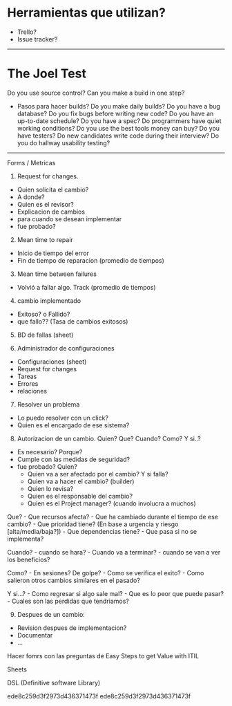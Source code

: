 
# Herramientas que utilizan?
  - Trello?
  - Issue tracker?

---

# The Joel Test

Do you use source control?
Can you make a build in one step?
  - Pasos para hacer builds? 
Do you make daily builds?
Do you have a bug database?
Do you fix bugs before writing new code?
Do you have an up-to-date schedule?
Do you have a spec?
Do programmers have quiet working conditions?
Do you use the best tools money can buy?
Do you have testers?
Do new candidates write code during their interview?
Do you do hallway usability testing?

----

Forms / Metricas

1. Request for changes.
  - Quien solicita el cambio?
  - A donde?
  - Quien es el revisor?
  - Explicacion de cambios
  - para cuando se desean implementar
  - fue probado?

2. Mean time to repair
  - Inicio de tiempo del error
  - Fin de tiempo de reparacion
  (promedio de tiempos)

3. Mean time between failures
  - Volvió a fallar algo. Track
  (promedio de tiempos)

4. cambio implementado
  - Exitoso? o Fallido?
  - que fallo??
  (Tasa de cambios exitosos)

5. BD de fallas (sheet)

6. Administrador de configuraciones
  - Configuraciones (sheet)
  - Request for changes
  - Tareas
  - Errores
  - relaciones

7. Resolver un problema
  - Lo puedo resolver con un click?
  - Quien es el encargado de ese sistema? 

8. Autorizacion de un cambio. Quien? Que? Cuando? Como? Y si..?
  - Es necesario? Porque? 
  - Cumple con las medidas de seguridad?
  - fue probado?
  Quien?
     - Quien va a ser afectado por el cambio? Y si falla? 
     - Quien va a hacer el cambio? (builder)
     - Quien lo revisa?
     - Quien es el responsable del cambio?
     - Quien es el Project manager? (cuando involucra a muchos)

  Que?
     - Que recursos afecta?
     - Que ha cambiado durante el tiempo de ese cambio?
     - Que prioridad tiene? (En base a urgencia y riesgo [alta/media/baja?])
     - Que dependencias tiene?
     - Que pasa si no se implementa?

  Cuando?
     - cuando se hara?
     - Cuando va a terminar?
     - cuando se van a ver los beneficios?

  Como?
     - En sesiones? De golpe?
     - Como se verifica el exito?
     - Como salieron otros cambios similares en el pasado?

  Y si...?
     - Como regresar si algo sale mal?
     - Que es lo peor que puede pasar?
     - Cuales son las perdidas que tendriamos?

9. Despues de un cambio:
  - Revision despues de implementacion?
  - Documentar
  - ...




Hacer fomrs con las preguntas de Easy Steps to get Value with ITIL





Sheets

DSL (Definitive software Library)

ede8c259d3f2973d436371473f
ede8c259d3f2973d436371473f
